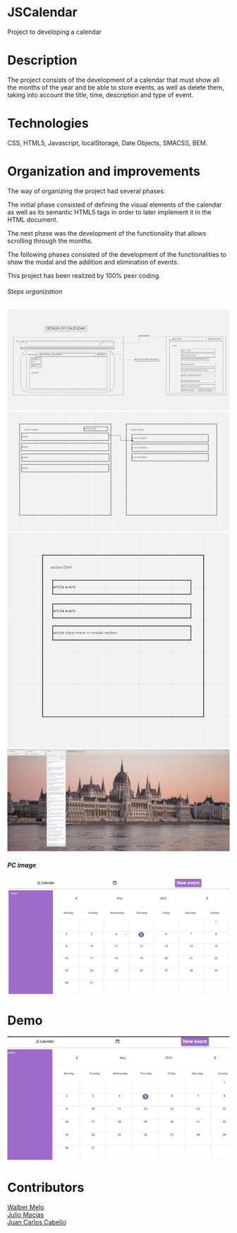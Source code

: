 # JSCalendar
Project to developing a calendar

# Description

The project consists of the development of a calendar that must show all the months of the year and be able to store events, as well as delete them, taking into account the title, time, description and type of event.

# Technologies

CSS, HTML5, Javascript, localStorage, Date Objects, SMACSS, BEM.

# Organization and improvements

The way of organizing the project had several phases:

The initial phase consisted of defining the visual elements of the calendar as well as its semantic HTML5 tags in order to later implement it in the HTML document.

The next phase was the development of the functionality that allows scrolling through the months.

The following phases consisted of the development of the functionalities to show the modal and the addition and elimination of events.

This project has been realized by 100% peer coding.

###### Steps organization
<img src ="./src/img/calendarStructure.png">
<img src ="./src/img/modalesarticleysection.png">
<img src ="./src/img/resumeSectionDay.png">
<img src ="./src/img/trello.png">

##### PC image
<img src ="./src/img/calendarImage.png"><br>

# Demo
<img src="./src/img/demo.gif"><br>

# Contributors
<a href="https://github.com/WalberMelo">Walber Melo</a><br>
<a href="https://github.com/juliomc23">Julio Macias</a><br>
<a href="https://github.com/JcarlosCabello1991">Juan Carlos Cabello</a><br>


